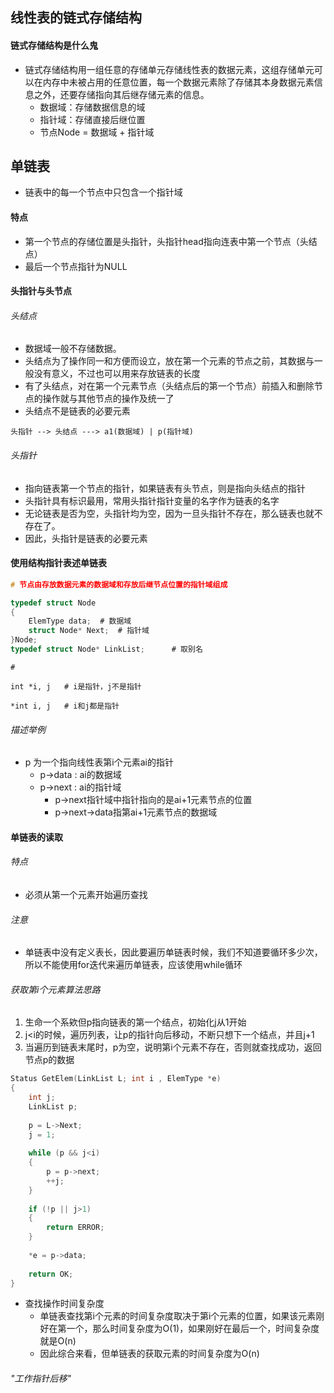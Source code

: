 ## 线性表的链式存储结构

#### 链式存储结构是什么鬼
- 链式存储结构用一组任意的存储单元存储线性表的数据元素，这组存储单元可以在内存中未被占用的任意位置，每一个数据元素除了存储其本身数据元素信息之外，还要存储指向其后继存储元素的信息。
	- 数据域：存储数据信息的域
	- 指针域：存储直接后继位置
	- 节点Node = 数据域 + 指针域

## 单链表
- 链表中的每一个节点中只包含一个指针域

#### 特点
- 第一个节点的存储位置是头指针，头指针head指向连表中第一个节点（头结点）
- 最后一个节点指针为NULL

#### 头指针与头节点
###### 头结点
- 数据域一般不存储数据。
- 头结点为了操作同一和方便而设立，放在第一个元素的节点之前，其数据与一般没有意义，不过也可以用来存放链表的长度
- 有了头结点，对在第一个元素节点（头结点后的第一个节点）前插入和删除节点的操作就与其他节点的操作及统一了
- 头结点不是链表的必要元素

```
头指针 --> 头结点 ---> a1(数据域) | p(指针域)

```

###### 头指针
- 指向链表第一个节点的指针，如果链表有头节点，则是指向头结点的指针
- 头指针具有标识最用，常用头指针指针变量的名字作为链表的名字
- 无论链表是否为空，头指针均为空，因为一旦头指针不存在，那么链表也就不存在了。
- 因此，头指针是链表的必要元素


#### 使用结构指针表述单链表

```c
# 节点由存放数据元素的数据域和存放后继节点位置的指针域组成 

typedef struct Node
{
	ElemType data;	# 数据域
	struct Node* Next;	# 指针域		
}Node;
typedef struct Node* LinkList;     	# 取别名
```

```
# 

int *i, j	# i是指针，j不是指针	

*int i, j	# i和j都是指针
```

###### 描述举例
- p 为一个指向线性表第i个元素ai的指针
	- p->data  : ai的数据域
	- p->next  : ai的指针域
		- p->next指针域中指针指向的是ai+1元素节点的位置
		- p->next->data指第ai+1元素节点的数据域


#### 单链表的读取
###### 特点
- 必须从第一个元素开始遍历查找

###### 注意
- 单链表中没有定义表长，因此要遍历单链表时候，我们不知道要循环多少次，所以不能使用for迭代来遍历单链表，应该使用while循环

###### 获取第i个元素算法思路
1. 生命一个系欸但p指向链表的第一个结点，初始化j从1开始
2. j<i的时候，遍历列表，让p的指针向后移动，不断只想下一个结点，并且j+1
3. 当遍历到链表末尾时，p为空，说明第i个元素不存在，否则就查找成功，返回节点p的数据

```c
Status GetElem(LinkList L; int i , ElemType *e)
{
	int j;
	LinkList p;
	
	p = L->Next;
	j = 1;
	
	while (p && j<i)
	{
		p = p->next;
		++j;
	}
	
	if (!p || j>1)
	{
		return ERROR;
	}
	
	*e = p->data;
	
	return OK;
}
```

- 查找操作时间复杂度
	- 单链表查找第i个元素的时间复杂度取决于第i个元素的位置，如果该元素刚好在第一个，那么时间复杂度为O(1)，如果刚好在最后一个，时间复杂度就是O(n)
	- 因此综合来看，但单链表的获取元素的时间复杂度为O(n)




###### "工作指针后移"